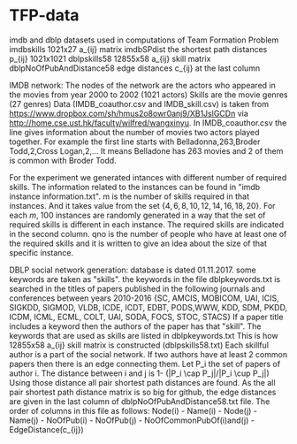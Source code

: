 # TFP-data
imdb and dblp datasets used in computations of Team Formation Problem
imdbskills 1021x27 a_{ij} matrix
imdbSPdist the shortest path distances p_{ij} 1021x1021
dblpskills58 12855x58 a_{ij} skill matrix
dblpNoOfPubAndDistance58 edge distances c_{ij} at the last column

IMDB network:
The nodes of the network are the actors who appeared in the movies from year 2000 to 2002 (1021 actors)
Skills are the movie genres (27 genres)
Data (IMDB_coauthor.csv and IMDB_skill.csv) is taken from https://www.dropbox.com/sh/hmus2o8owr0anj9/XB1JslGCDn via http://home.cse.ust.hk/faculty/wilfred/wangxinyu. 
In IMDB_coauthor.csv the line gives information about the number of movies two actors played together. For example the first line starts with Belladonna,263,Broder Todd,2,Cross Logan,2,... It means Belladone has 263 movies and 2 of them is common with Broder Todd.

For the experiment we generated intances with different number of required skills. The information related to the instances can be found in "imdb instance information.txt". 
m is the number of skills required in that instances. And it takes value from the set $\{4,6,8,10,12,14,16,18,20\}$. For each $m$, 100 instances are randomly generated in a way that the set of required skills is different in each instance. The required skills are indicated in the second column. qno is the number of people who have at least one of the required skills and it is written to give an idea about the size of that specific instance.

DBLP social network generation:
database is dated 01.11.2017.
some keywords are taken as "skills".
the keywords in the file dblpkeywords.txt is searched in the titles of papers published in the following journals and conferences between years 2010-2016 {SC, AMCIS, MOBICOM, UAI, ICIS, SIGKDD, SIGMOD, VLDB, ICDE, ICDT, EDBT, PODS,WWW, KDD, SDM, PKDD, ICDM, ICML, ECML, COLT, UAI, SODA, FOCS, STOC, STACS}
If a paper title includes a keyword then the authors of the paper has that "skill". The keywords that are used as skills are listed in dblpkeywords.txt
This is how 12855x58 a_{ij} skill matrix is constructed (dblpskills58.txt)
Each skillful author is a part of the social network.
If two authors have at least 2 common papers then there is an edge connecting them. Let P_i the set of papers of author i. The distance between i and j is 1- (|P_i \cap P_j|/|P_i \cup P_j|) 
Using those distance all pair shortest path distances are found.
As the all pair shortest path distance matrix is so big for github, the edge distances are given in the last column of dblpNoOfPubAndDistance58.txt file. The order of columns in this file as follows:
Node(i) - Name(i) - Node(j) - Name(j) - NoOfPub(i) - NoOfPub(j) - NoOfCommonPubOf(i)and(j) - EdgeDistance(c_{ij})

